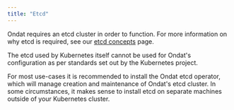 ```yaml
---
title: "Etcd"
---
```


Ondat requires an etcd cluster in order to function. For more information on
why etcd is required, see our [etcd concepts](/docs/concepts/etcd) page.

The etcd used by Kubernetes itself cannot be used for Ondat's configuration as per
standards set out by the Kubernetes project.

For most use-cases it is recommended to install the Ondat etcd operator, which
will manage creation and maintenance of Ondat's etcd cluster. In some
circumstances, it makes sense to install etcd on separate machines outside of
your Kubernetes cluster.
